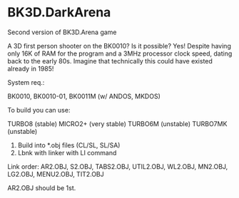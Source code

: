 # BK3D.DarkArena
Second version of BK3D.Arena game

A 3D first person shooter on the BK0010? Is it possible? Yes! Despite having only 16K of RAM for the program and a 3MHz processor clock speed, dating back to the early 80s. Imagine that technically this could have existed already in 1985!

System req.:

BK0010, BK0010-01, BK0011M (w/ ANDOS, MKDOS)

To build you can use:

TURBO8 (stable)
MICRO2+ (very stable)
TURBO6M (unstable)
TURBO7MK (unstable)

1. Build into *.obj files (CL/SL, SL/SA)
2. Lbnk with linker with LI command

Link order: AR2.OBJ, S2.OBJ, TABS2.OBJ, UTIL2.OBJ, WL2.OBJ, MN2.OBJ, LG2.OBJ, MENU2.OBJ, TIT2.OBJ

AR2.OBJ should be 1st.
